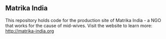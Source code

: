 Matrika India
-------------

This repository holds code for the production site of Matrika India - a NGO that works for the cause of mid-wives. Visit the website to learn more: http://matrika-india.org
